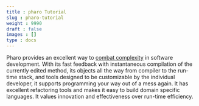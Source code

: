 ```yaml
---
title : pharo Tutorial
slug : pharo-tutorial
weight : 9990
draft : false
images : []
type : docs
---
```


Pharo provides an excellent way to [combat complexity][1] in software development.
With its fast feedback with instantaneous compilation of the currently edited method, its objects all the way from compiler to the run-time stack, and tools designed to be customizable by the individual developer, it supports programming your way out of a mess again. It has excellent refactoring tools and makes it easy to build domain specific languages. It values innovation and effectiveness over run-time efficiency.  

  [1]: https://medium.com/concerning-pharo/pharo-50c66685913c

